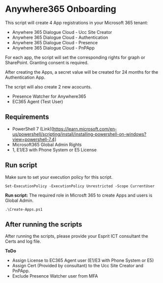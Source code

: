 # Anywhere365 Onboarding
This script will create 4 App registrations in your Microsoft 365 tenant:
* Anywhere 365 Dialogue Cloud - Ucc Site Creator
* Anywhere 365 Dialogue Cloud - Authentication
* Anywhere 365 Dialogue Cloud - Presence
* Anywhere 365 Dialogue Cloud - PnPApp

For each app, the script will set the corresponding rights for graph or SharePoint. Granting consent is required.

After creating the Apps, a secret value will be created for 24 months for the Authentication App. 

The script will also create 2 new acocunts. 
* Presence Watcher for Anywhere365
* EC365 Agent (Test User)

## Requirements

* PowerShell 7 (Link)[https://learn.microsoft.com/en-us/powershell/scripting/install/installing-powershell-on-windows?view=powershell-7.4]
* Microsoft365 Global Admin Rights
* 1, E1/E3 with Phone System or E5 License

## Run script
Make sure to set your execution policy for this script.

    Set-ExecutionPolicy -ExecutionPolicy Unrestricted -Scope CurrentUser

**Run script:**
The required role in Microsft 365 to create Apps and users is Global Admin.

    .\Create-Apps.ps1

## After running the scripts
After running the scripts, please provide your Esprit ICT consultant the Certs and log file. 

**ToDo** 
* Assign License to EC365 Agent user (E1/E3 with Phone System or E5)
* Assign Cert (Provided by consultant) to the Ucc Site Creator and PnPApp. 
* Exclude Presence Watcher user from MFA